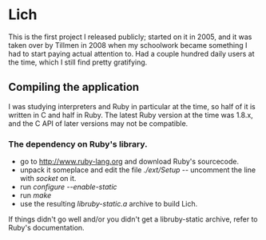 # Lich
This is the first project I released publicly; started on it in 2005, and it was taken over by Tillmen in 2008 when my schoolwork became something I had to start paying actual attention to.  Had a couple hundred daily users at the time, which I still find pretty gratifying.



## Compiling the application
I was studying interpreters and Ruby in particular at the time, so half of it is written in C and half in Ruby.  The latest Ruby version at the time was 1.8.x, and the C API of later versions may not be compatible.


### The dependency on Ruby's library.

* go to http://www.ruby-lang.org and download Ruby's sourcecode.
* unpack it someplace and edit the file *./ext/Setup* -- uncomment the line with *socket* on it.
* run *configure --enable-static*
* run *make*
* use the resulting *libruby-static.a* archive to build Lich.

If things didn't go well and/or you didn't get a libruby-static archive, refer
to Ruby's documentation.
